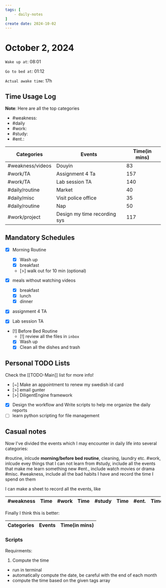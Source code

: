 ```yaml
---
tags: [
    - daily-notes
]
create date: 2024-10-02
---
```


# October 2, 2024

`Wake up at`: 08:01

`Go to bed at`: 01:12

`Actual awake time`: 17h

## Time Usage Log

**Note**: Here are all the top categories

- #weakness: 
- #daily
- #work:
- #study:
- #ent.:

| Categories       | Events                       | Time(in mins) |
|------------------|------------------------------|---------------|
| #weakness/videos | Douyin                       | 83            |
| #work/TA         | Assignment 4 Ta              | 157           |
| #work/TA         | Lab session TA               | 140           |
| #daily/routine   | Market                       | 40            |
| #daily/misc      | Visit police office          | 35            |
| #daily/routine   | Nap                          | 50            |
| #work/project    | Design my time recording sys | 117           |


## Mandatory Schedules

- [x] Morning Routine 
    - [x] Wash up
    - [x] breakfast
    - [>] walk out for 10 min (optional)

- [x] meals without watching videos
    - [x] breakfast
    - [x] lunch
    - [x] dinner

- [x] assignment 4 TA
- [x] Lab session TA

- [!] Before Bed Routine
    - [!] review all the files in `inbox`
    - [x] Wash up
    - [x] Clean all the dishes and trash
    
## Personal TODO Lists

Check the [[TODO-Main]] list for more info!

- [~] Make an appointment to renew my swedish id card
- [>] email gunter
- [>] DiligentEngine framework
- [x] Design the workflow and Write scripts to help me organize the daily reports
- [ ] learn python scripting for file management

## Casual notes

Now I've divided the events which I may encounter in daily life into several categories:

#routine, inlcude **morning/before bed routine**, cleaning, laundry etc.
#work, inlcude evey things that I can not learn from
#study, include all the events that make me learn something new
#ent., include watch movies or drama
#misc.
#weakness, include all the bad habits I have and record the time I spend on them

I can make a sheet to record all the events, like

| #weakness | Time | #work | Time | #study | Time | #ent. | Time | #routine | Time | #misc. | Time |
|-----------|------|-------|------|--------|------|-------|------|----------|------|--------|------|


Finally I think this is better:

| Categories | Events                       | Time(in mins) |
|------------|------------------------------|---------------|



### Scripts

Requirments:

1. Compute the time

- run in terminal
- automatically compute the date, be careful with the end of each month
- compute the time based on the given tags array



